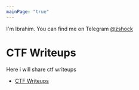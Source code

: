 ```yaml
---
mainPage: "true"
---
```


I'm Ibrahim. You can find me on Telegram [@zshock](https://t.me/zshock)
# CTF Writeups
Here i will share ctf writeups

 - [CTF Writeups](/writeups)
